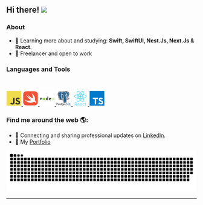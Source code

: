 

<!--
**LaylaEmanuele/LaylaEmanuele** is a ✨ _special_ ✨ repository because its `README.md` (this file) appears on your GitHub profile.

Here are some ideas to get you started:

- 🔭 I’m currently working on ...
- 🌱 I’m currently learning ...
- 👯 I’m looking to collaborate on ...
- 🤔 I’m looking for help with ...
- 💬 Ask me about ...
- 📫 How to reach me: ...
- 😄 Pronouns: ...
- ⚡ Fun fact: ...
-->

## Hi there! <img src="https://raw.githubusercontent.com/iampavangandhi/iampavangandhi/master/gifs/Hi.gif" width="30px"></h2>

### About

- 🌱 Learning more about and studying: **Swift, SwiftUI, Nest.Js, Next.Js & React**.
- 🤝 Freelancer and open to work

### Languages and Tools

<br/>

<p align="left">
  <a
    href="https://developer.mozilla.org/en-US/docs/Web/JavaScript"
    target="_blank"
  >
    <img
      src="https://github.com/devicons/devicon/blob/master/icons/javascript/javascript-original.svg"
      width="40"
      height="40"
    />
  </a>
  <a href="https://swift.org/" target="_blank">
    <img
      src="https://github.com/devicons/devicon/blob/master/icons/swift/swift-original.svg"
      width="40"
      height="40"
    />
  </a>
  <a href="https://nodejs.org" target="_blank">
    <img
      src="https://github.com/devicons/devicon/blob/master/icons/nodejs/nodejs-original-wordmark.svg"
      width="40"
      height="40"
    />
  </a>
  <a href="https://www.postgresql.org" target="_blank">
    <img
      src="https://github.com/devicons/devicon/blob/master/icons/postgresql/postgresql-original-wordmark.svg"
      width="40"
      height="40"
    />
  </a>
  <a href="https://reactjs.org/" target="_blank">
    <img
      src="https://github.com/devicons/devicon/blob/master/icons/react/react-original-wordmark.svg"
      width="40"
      height="40"
    />
  </a>
  <a href="https://www.typescriptlang.org/" target="_blank">
     <img
      src="https://github.com/devicons/devicon/blob/master/icons/typescript/typescript-original.svg"
      width="40"
      height="40"
    />
  </a>
</p>

### Find me around the web 🌎:

- 💼 Connecting and sharing professional updates on <a href="https://www.linkedin.com/in/layla-emanuele/">LinkedIn</a>.
- 📒 My <a href="">Portfolio</a>

</p>

  ![Snake animation](https://github.com/t4lu/t4lu/blob/output/github-contribution-grid-snake.svg)

<hr>

